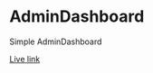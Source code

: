 # AdminDashboard
Simple AdminDashboard

[Live link](https://michaelpham813.github.io/AdminDashboard/)
